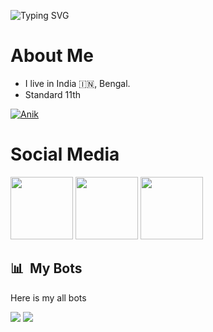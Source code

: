 

![Typing SVG](https://readme-typing-svg.herokuapp.com/?lines=𝗪𝗲𝗹𝗰𝗼𝗺𝗲+𝘁𝗼+𝗠𝘆+𝗚𝗶𝘁𝗛𝘂𝗯!;𝗠𝘆𝘀𝗲𝗹𝗳+Anik+Piro😻!)
</p>

# About Me 

- I live in India 🇮🇳, Bengal.
- Standard 11th 

[![Anik](https://github-stats-alpha.vercel.app/api?username=anikalwayspro "Anik😻 ")](https://github-stats-alpha.vercel.app/api?username=anikalwayspro "Anik")


# Social Media

<a href="https://t.me/Anik_x_Pro"><img src="https://cdn4.iconfinder.com/data/icons/logos-and-brands/512/335_Telegram_logo-256.png" width="100px" height="100px"></a> <a href="https://www.instagram.com/_._.anik_._"><img src="https://cdn2.iconfinder.com/data/icons/social-icons-33/128/Instagram-256.png" width="100px" height="100px"></a>                                                                                                                                                                <a href="https://youtube.com/@anik__"><img src="https://cdn3.iconfinder.com/data/icons/2018-social-media-logotypes/1000/2018_social_media_popular_app_logo_youtube-256.png" width="100px" height="100px"></a> 


## 📊 &nbsp;My Bots
 Here is my all bots

<a href="https://t.me/Sizuka_grouphelp_bot"><img src="https://img.shields.io/badge/Check-Sizuka%20Robot-blue.svg?style=for-the-badge&logo=Telegram"></a>
<a href="https://t.me/Sizuka_grouphelp_bot"><img src="https://img.shields.io/badge/Check-Sizuka%20Music-blue.svg?style=for-the-badge&logo=Telegram"></a>

